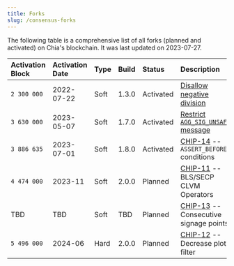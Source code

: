 ```yaml
---
title: Forks
slug: /consensus-forks
---
```


The following table is a comprehensive list of all forks (planned and activated) on Chia's blockchain. It was last updated on 2023-07-27.

| Activation Block | Activation Date | Type | Build | Status    | Description                                                                                                                                                    |
| :--------------- | :-------------- | :--- | :---- | :-------- | :------------------------------------------------------------------------------------------------------------------------------------------------------------- |
| `2 300 000`      | 2022-07-22      | Soft | 1.3.0 | Activated | [Disallow negative division](https://www.chia.net/2022/03/04/divided-we-fork/)                                                                                 |
| `3 630 000`      | 2023-05-07      | Soft | 1.7.0 | Activated | [Restrict `AGG_SIG_UNSAFE` message](https://github.com/Chia-Network/post-mortem/blob/main/2023-05/2023-05-08-AGG_SIG_UNSAFE-can-mimic-AGG_SIG_ME-condition.md) |
| `3 886 635`      | 2023-07-01      | Soft | 1.8.0 | Activated | [CHIP-14](https://github.com/Chia-Network/chips/blob/main/CHIPs/chip-0014.md) -- `ASSERT_BEFORE_*` conditions                                                  |
| `4 474 000`      | 2023-11         | Soft | 2.0.0 | Planned   | [CHIP-11](https://github.com/Chia-Network/chips/pull/46) -- BLS/SECP CLVM Operators                                                                            |
| TBD              | TBD             | Soft | TBD   | Planned   | [CHIP-13](https://github.com/Chia-Network/chips/pull/57) -- Consecutive signage points                                                                         |
| `5 496 000`      | 2024-06         | Hard | 2.0.0 | Planned   | [CHIP-12](https://github.com/Chia-Network/chips/pull/53) -- Decrease plot filter                                                                               |
